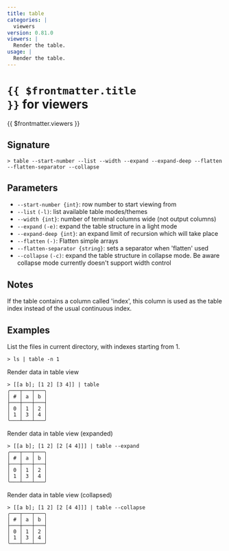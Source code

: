 ```yaml
---
title: table
categories: |
  viewers
version: 0.81.0
viewers: |
  Render the table.
usage: |
  Render the table.
---
```


# <code>{{ $frontmatter.title }}</code> for viewers

<div class='command-title'>{{ $frontmatter.viewers }}</div>

## Signature

```> table --start-number --list --width --expand --expand-deep --flatten --flatten-separator --collapse```

## Parameters

 -  `--start-number {int}`: row number to start viewing from
 -  `--list` `(-l)`: list available table modes/themes
 -  `--width {int}`: number of terminal columns wide (not output columns)
 -  `--expand` `(-e)`: expand the table structure in a light mode
 -  `--expand-deep {int}`: an expand limit of recursion which will take place
 -  `--flatten` `(-)`: Flatten simple arrays
 -  `--flatten-separator {string}`: sets a separator when 'flatten' used
 -  `--collapse` `(-c)`: expand the table structure in collapse mode.
Be aware collapse mode currently doesn't support width control

## Notes
If the table contains a column called 'index', this column is used as the table index instead of the usual continuous index.
## Examples

List the files in current directory, with indexes starting from 1.
```shell
> ls | table -n 1

```

Render data in table view
```shell
> [[a b]; [1 2] [3 4]] | table
╭───┬───┬───╮
│ # │ a │ b │
├───┼───┼───┤
│ 0 │ 1 │ 2 │
│ 1 │ 3 │ 4 │
╰───┴───┴───╯

```

Render data in table view (expanded)
```shell
> [[a b]; [1 2] [2 [4 4]]] | table --expand
╭───┬───┬───╮
│ # │ a │ b │
├───┼───┼───┤
│ 0 │ 1 │ 2 │
│ 1 │ 3 │ 4 │
╰───┴───┴───╯

```

Render data in table view (collapsed)
```shell
> [[a b]; [1 2] [2 [4 4]]] | table --collapse
╭───┬───┬───╮
│ # │ a │ b │
├───┼───┼───┤
│ 0 │ 1 │ 2 │
│ 1 │ 3 │ 4 │
╰───┴───┴───╯

```
